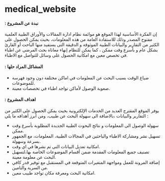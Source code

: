 # medical_website
#### : نبدة عن المشروع

إن الفكرة الأساسية لهذا الموقع هو موائمة نظام ادارة المقالات والأوراق الطبية العلمية مفتوح المصدر وذلك للاستفادة العامة من هذه المعلومات، بحيث يمكن الحصول على الكثير من التقارير والبيانات الطبية  الموثوقة و الدقيقة التى يستفيد منها الباحث أو القارئ بشكل عام  و بأسرع وقت ممكن ، كما يمكن للنظام إنهاء معاناة بحث المرضى عن اطباء في تخصص معين مع امكانية الحصول على وسائل للتواصل مع الاطباء.

#### : المشاكل المراد حلها
* ضياع الوقت بسبب البحث عن المعلومات في اماكن مختلفة دون وجود فهرسة  للموضوعات.
* صعوبة الوصول لأماكن تواجد اطباء في تخصصات معينة.

#### : اهداف المشروع
يوفر الموقع المقترح العديد من الخدمات الإلكترونية بحيث يمكن الحصول على الكثير من التقارير والبيانات ،بالاضافة الى سهولة البحث عن طبيب، ومن أبرز أهدافه ما يلي :
* سهولة الوصول الى المعلومات و نتائج البحوث الطبية الجديدة المطلوبة بأسرع وقت ممكن. 
* تسهيل نشر ومشاركة الاطباء والباحثين في المجالات الطبية، المعلومات، مع الجمهور بسرعة وسهولة.
* امكانية تعديل البيانات التى تم نشرها في اي وقت.
* تصنيف جميع المعلومات المقدمة ضمن أقسام الموضوعات الخاصة بها،لتسهيل البحث عن معلومة معينة.
* إضافة المرونة للعمل ومواجهة المتغيرات المتوقعة في المستقبل مع توفير قدر كافي من السرية والتامين.
*	امكانية البحث ومعرفة مكان  تواجد طبيب معين.
